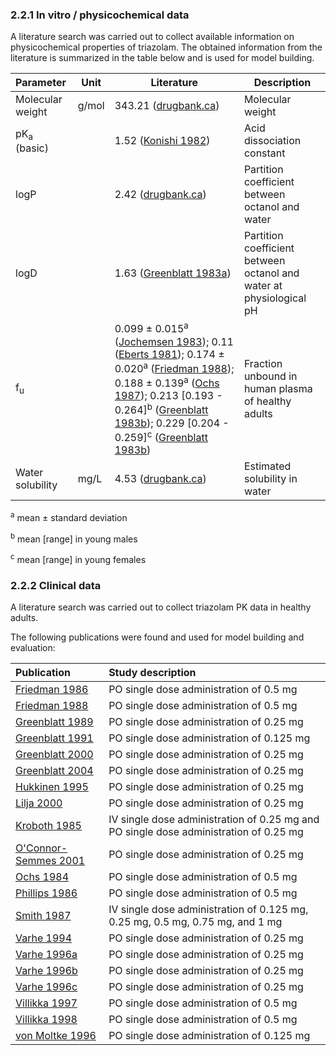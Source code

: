 ### 2.2.1 In vitro / physicochemical data

A literature search was carried out to collect available information on physicochemical properties of triazolam. The obtained information from the literature is summarized in the table below and is used for model building.

| **Parameter**          | **Unit** | **Literature**                                               | **Description**                                              |
| :--------------------- | -------- | ------------------------------------------------------------ | ------------------------------------------------------------ |
| Molecular weight       | g/mol    | 343.21 ([drugbank.ca](#5-References))                       | Molecular weight                                             |
| pK<sub>a</sub> (basic) |          | 1.52 ([Konishi 1982](#5-References))                        | Acid dissociation constant                                   |
| logP                   |          | 2.42 ([drugbank.ca](#5-References))                         | Partition coefficient between octanol and water              |
| logD                   |          | 1.63 ([Greenblatt 1983a](#5-References))                    | Partition coefficient between octanol and water at physiological pH |
| f<sub>u</sub>          |          | 0.099 ± 0.015<sup>a</sup> ([Jochemsen 1983](#5-References)); 0.11 ([Eberts 1981](#5-References)); 0.174 ± 0.020<sup>a</sup> ([Friedman 1988](#5-References)); 0.188 ± 0.139<sup>a</sup> ([Ochs 1987](#5-References)); 0.213 [0.193 - 0.264]<sup>b</sup> ([Greenblatt 1983b](#5-References)); 0.229 [0.204 - 0.259]<sup>c</sup> ([Greenblatt 1983b](#5-References)) | Fraction unbound in human plasma of healthy adults           |
| Water solubility       | mg/L     | 4.53 ([drugbank.ca](#5-References))                         | Estimated solubility in water                                |

<sup>a</sup> mean ± standard deviation

<sup>b</sup> mean [range] in young males

<sup>c</sup> mean [range] in young females

### 2.2.2 Clinical data

A literature search was carried out to collect triazolam PK data in healthy adults. 

The following publications were found and used for model building and evaluation:

| Publication                            | Study description                                            |
| :------------------------------------- | :----------------------------------------------------------- |
| [Friedman 1986](#5-References)        | PO single dose administration of 0.5 mg                      |
| [Friedman 1988](#5-References)        | PO single dose administration of 0.5 mg                      |
| [Greenblatt 1989](#5-References)      | PO single dose administration of 0.25 mg                     |
| [Greenblatt 1991](#5-References)      | PO single dose administration of 0.125 mg                    |
| [Greenblatt 2000](#5-References)      | PO single dose administration of 0.25 mg                     |
| [Greenblatt 2004](#5-References)      | PO single dose administration of 0.25 mg                     |
| [Hukkinen 1995](#5-References)        | PO single dose administration of 0.25 mg                     |
| [Lilja 2000](#5-References)           | PO single dose administration of 0.25 mg                     |
| [Kroboth 1985](#5-References)         | IV single dose administration of 0.25 mg and PO single dose administration of 0.25 mg |
| [O'Connor-Semmes 2001](#5-References) | PO single dose administration of 0.25 mg                     |
| [Ochs 1984](#5-References)            | PO single dose administration of 0.5 mg                      |
| [Phillips 1986](#5-References)        | PO single dose administration of 0.5 mg                      |
| [Smith 1987](#5-References)           | IV single dose administration of 0.125 mg, 0.25 mg, 0.5 mg, 0.75 mg, and 1 mg |
| [Varhe 1994](#5-References)           | PO single dose administration of 0.25 mg                     |
| [Varhe 1996a](#5-References)          | PO single dose administration of 0.25 mg                     |
| [Varhe 1996b](#5-References)          | PO single dose administration of 0.25 mg                     |
| [Varhe 1996c](#5-References)          | PO single dose administration of 0.25 mg                     |
| [Villikka 1997](#5-References)        | PO single dose administration of 0.5 mg                      |
| [Villikka 1998](#5-References)        | PO single dose administration of 0.5 mg                      |
| [von Moltke 1996](#5-References)      | PO single dose administration of 0.125 mg                    |

